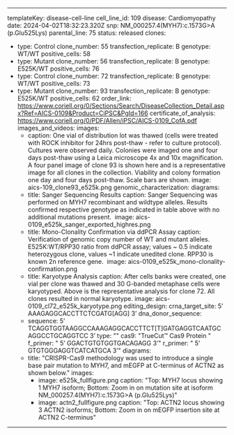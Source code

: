 ---
templateKey: disease-cell-line
cell_line_id: 109
disease: Cardiomyopathy
date: 2024-04-02T18:32:23.320Z
snp: NM_000257.4(MYH7):c.1573G>A (p.Glu525Lys)
parental_line: 75
status: released
clones:
  - type: Control
    clone_number: 55
    transfection_replicate: B
    genotype: WT/WT
    positive_cells: 58
  - type: Mutant
    clone_number: 56
    transfection_replicate: B
    genotype: E525K/WT
    positive_cells: 76
  - type: Control
    clone_number: 72
    transfection_replicate: B
    genotype: WT/WT
    positive_cells: 73
  - type: Mutant
    clone_number: 93
    transfection_replicate: B
    genotype: E525K/WT
    positive_cells: 62
order_link: https://www.coriell.org/0/Sections/Search/DiseaseCollection_Detail.aspx?Ref=AICS-0109&Product=CiPSC&PgId=166
certificate_of_analysis: https://www.coriell.org/0/PDF/Allen/iPSC/AICS-0109_CofA.pdf
images_and_videos:
  images:
    - caption: One vial of distribution lot was thawed (cells were treated with ROCK
        inhibitor for 24hrs post-thaw - refer to culture protocol). Cultures
        were observed daily. Colonies were imaged one and four days post-thaw
        using a Leica microscope 4x and 10x magnification. A four panel image of
        clone 93 is shown here and is a representative image for all clones in
        the collection. Viability and colony formation one day and four days
        post-thaw. Scale bars are shown.
      image: aics-109_clone93_e525k.png
genomic_characterization:
  diagrams:
    - title: Sanger Sequencing Results
      caption: Sanger Sequencing was performed on MYH7 recombinant and wildtype
        alleles. Results confirmed respective genotype as indicated in table
        above with no additional mutations present. 
      image: aics-0109_e525k_sanger_exported_highres.png
    - title: Mono-Clonality Confirmation via ddPCR Assay
      caption: Verification of genomic copy number of WT and mutant alleles.
        E525K:WT/RPP30 ratio from ddPCR assay; values ~ 0.5 indicate
        heterozygous clone, values ~1 indicate unedited clone. RPP30 is known 2n
        reference gene. 
      image: aics-0109_e525k_mono-clonality-confirmation.png
    - title: Karyotype Analysis
      caption: After cells banks were created, one vial per clone was thawed and 30
        G-banded metaphase cells were karyotyped. Above is the representative
        analysis for clone 72. All clones resulted in normal karyotype.
      image: aics-0109_cl72_e525k_karyotype.png
editing_design:
  crna_target_site: 5’ AAAGAGGCACCTTCTCGATG[AGG] 3’
  dna_donor_sequence:
    - sequence: 5’ TCAGGTGGTAAGGCCAAAGAGGCACCTTCT[T]GATGAGGTCAATGC AGGCCTGCAGGTCC 3’
      type: ""
  cas9: "TrueCut™ Cas9 Protein "
  f_primer: " 5’ GGACTGTGTGGTGACAGAGG 3’"
  r_primer: " 5’ GTGTGGGAGGTCATCATGCA 3’"
  diagrams:
    - title: "CRISPR-Cas9 methodology was used to introduce a single base pair mutation to MYH7, and mEGFP at C-terminus of ACTN2 as shown below."
      images:
        - image: e525k_fullfigure.png
          caption: "Top: MYH7 locus showing 1 MYH7 isoform; Bottom: Zoom in on mutation site at isoform NM_000257.4(MYH7):c.1573G>A (p.Glu525Lys)"
        - image: actn2_fullfigure.png
          caption: "Top: ACTN2 locus showing 3 ACTN2 isoforms; Bottom: Zoom in on mEGFP insertion site at ACTN2 C-terminus"
  ---
